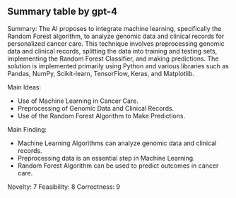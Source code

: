 ## Summary table by gpt-4
Summary: 
The AI proposes to integrate machine learning, specifically the Random Forest algorithm, to analyze genomic data and clinical records for personalized cancer care. This technique involves preprocessing genomic data and clinical records, splitting the data into training and testing sets, implementing the Random Forest Classifier, and making predictions. The solution is implemented primarily using Python and various libraries such as Pandas, NumPy, Scikit-learn, TensorFlow, Keras, and Matplotlib.

Main Ideas: 
- Use of Machine Learning in Cancer Care.
- Preprocessing of Genomic Data and Clinical Records.
- Use of the Random Forest Algorithm to Make Predictions.

Main Finding: 
- Machine Learning Algorithms can analyze genomic data and clinical records.
- Preprocessing data is an essential step in Machine Learning.
- Random Forest Algorithm can be used to predict outcomes in cancer care.

Novelty: 7
Feasibility: 8
Correctness: 9